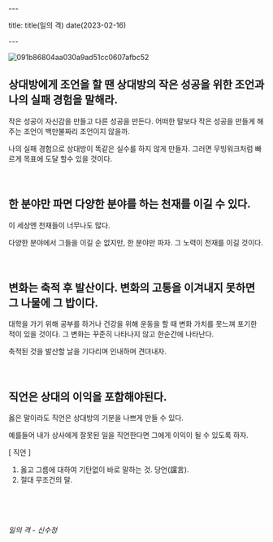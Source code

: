 \---

title: title(일의 격) date(2023-02-16)

\---

![091b86804aa030a9ad51cc0607afbc52](https://devshon.github.io/blog/images/091b86804aa030a9ad51cc0607afbc52.jpeg)

## 상대방에게 조언을 할 땐 상대방의 작은 성공을 위한 조언과 나의 실패 경험을 말해라.

작은 성공이 자신감을 만들고 다른 성공을 만든다. 어떠한 말보다 작은 성공을 만들게 해주는 조언이 백만불짜리 조언이지 않을까.

나의 실패 경험으로 상대방이 똑같은 실수를 하지 않게 만들자. 그러면 무빙워크처럼 빠르게 목표에 도달 할수 있을 것이다.
<br/>
<br/>
<br/>

## 한 분야만 파면 다양한 분야를 하는 천재를 이길 수 있다.

이 세상엔 천재들이 너무나도 많다.

다양한 분야에서 그들을 이길 순 없지만, 한 분야만 파자. 그 노력이 천재를 이길 것이다.
<br/>
<br/>
<br/>

## 변화는 축적 후 발산이다. 변화의 고통을 이겨내지 못하면 그 나물에 그 밥이다.

대학을 가기 위해 공부를 하거나 건강을 위해 운동을 할 때 변화 가치를 못느껴 포기한 적이 있을 것이다. 그 변화는 꾸준히 나타나지 않고 한순간에 나타난다.

축적된 것을 발산할 날을 기다리며 인내하며 견뎌내자.
<br/>
<br/>
<br/>

## 직언은 상대의 이익을 포함해야된다.

옳은 말이라도 직언은 상대방의 기분을 나쁘게 만들 수 있다.

예를들어 내가 상사에게 잘못된 일을 직언한다면 그에게 이익이 될 수 있도록 하자.

[ 직언 ]

1. 옳고 그름에 대하여 기탄없이 바로 말하는 것. 당언(讜言).
2. 절대 무조건의 말.

<br/>
<br/>
<br/>

_일의 격 - 신수정_
